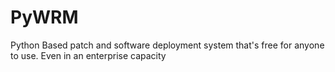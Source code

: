 
# PyWRM

Python Based patch and software deployment system that's free for anyone to use. Even in an enterprise capacity

